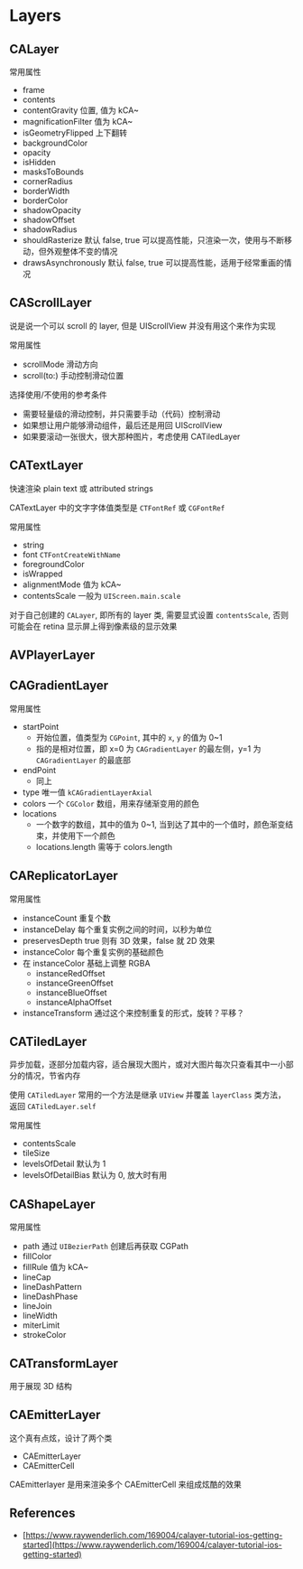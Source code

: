 # Layers

## CALayer

常用属性

- frame
- contents
- contentGravity 位置, 值为 kCA~
- magnificationFilter 值为 kCA~
- isGeometryFlipped 上下翻转
- backgroundColor
- opacity
- isHidden
- masksToBounds
- cornerRadius
- borderWidth
- borderColor
- shadowOpacity
- shadowOffset
- shadowRadius
- shouldRasterize 默认 false, true 可以提高性能，只渲染一次，使用与不断移动，但外观整体不变的情况
- drawsAsynchronously 默认 false, true 可以提高性能，适用于经常重画的情况

## CAScrollLayer

说是说一个可以 scroll 的 layer, 但是 UIScrollView 并没有用这个来作为实现

常用属性

- scrollMode 滑动方向
- scroll(to:) 手动控制滑动位置

选择使用/不使用的参考条件

- 需要轻量级的滑动控制，并只需要手动（代码）控制滑动
- 如果想让用户能够滑动组件，最后还是用回 UIScrollView
- 如果要滚动一张很大，很大那种图片，考虑使用 CATiledLayer

## CATextLayer

快速渲染 plain text 或 attributed strings

CATextLayer 中的文字字体值类型是 `CTFontRef` 或 `CGFontRef`

常用属性

- string
- font `CTFontCreateWithName`
- foregroundColor
- isWrapped
- alignmentMode 值为 kCA~
- contentsScale 一般为 `UIScreen.main.scale`

对于自己创建的 `CALayer`, 即所有的 layer 类, 需要显式设置 `contentsScale`, 否则可能会在 retina 显示屏上得到像素级的显示效果

## AVPlayerLayer

## CAGradientLayer

常用属性

- startPoint
    - 开始位置，值类型为 `CGPoint`, 其中的 `x`, `y` 的值为 0~1
    - 指的是相对位置，即 x=0 为 `CAGradientLayer` 的最左侧，y=1 为 `CAGradientLayer` 的最底部
- endPoint
    - 同上
- type 唯一值 `kCAGradientLayerAxial`
- colors 一个 `CGColor` 数组，用来存储渐变用的颜色
- locations 
    - 一个数字的数组，其中的值为 0~1, 当到达了其中的一个值时，颜色渐变结束，并使用下一个颜色
    - locations.length 需等于 colors.length

## CAReplicatorLayer

常用属性

- instanceCount 重复个数
- instanceDelay 每个重复实例之间的时间，以秒为单位
- preservesDepth true 则有 3D 效果，false 就 2D 效果
- instanceColor 每个重复实例的基础颜色
- 在 instanceColor 基础上调整 RGBA
    - instanceRedOffset
    - instanceGreenOffset
    - instanceBlueOffset
    - instanceAlphaOffset
- instanceTransform 通过这个来控制重复的形式，旋转？平移？

## CATiledLayer

异步加载，逐部分加载内容，适合展现大图片，或对大图片每次只查看其中一小部分的情况，节省内存

使用 `CATiledLayer` 常用的一个方法是继承 `UIView` 并覆盖 `layerClass` 类方法，返回 `CATiledLayer.self`

常用属性

- contentsScale
- tileSize
- levelsOfDetail 默认为 1
- levelsOfDetailBias 默认为 0, 放大时有用

## CAShapeLayer

常用属性

- path 通过 `UIBezierPath` 创建后再获取 CGPath
- fillColor
- fillRule 值为 kCA~
- lineCap
- lineDashPattern
- lineDashPhase
- lineJoin
- lineWidth
- miterLimit
- strokeColor

## CATransformLayer

用于展现 3D 结构

## CAEmitterLayer

这个真有点炫，设计了两个类

- CAEmitterLayer
- CAEmitterCell

CAEmitterlayer 是用来渲染多个 CAEmitterCell 来组成炫酷的效果

## References

- [https://www.raywenderlich.com/169004/calayer-tutorial-ios-getting-started](https://www.raywenderlich.com/169004/calayer-tutorial-ios-getting-started)

